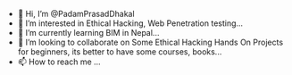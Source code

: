 - 👋 Hi, I’m @PadamPrasadDhakal
- 👀 I’m interested in Ethical Hacking, Web Penetration testing...
- 🌱 I’m currently learning  BIM in Nepal...
- 💞️ I’m looking to collaborate on Some Ethical Hacking Hands On Projects for beginners, its better to have some courses, books...
- 📫 How to reach me ...

<!---
PadamPrasadDhakal/PadamPrasadDhakal is a ✨ special ✨ repository because its `README.md` (this file) appears on your GitHub profile.
You can click the Preview link to take a look at your changes.
--->
